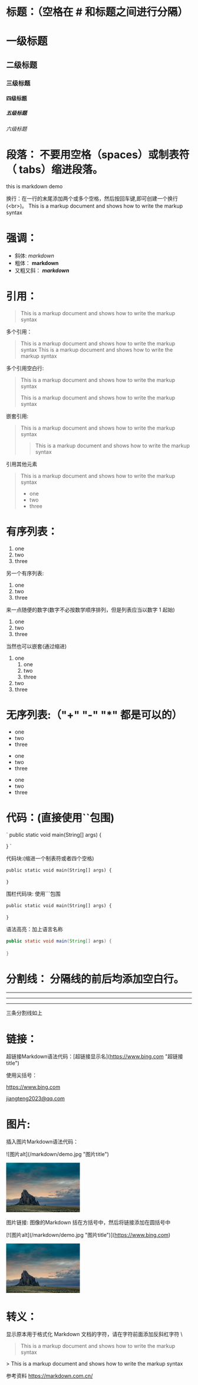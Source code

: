 # 标题：（空格在 # 和标题之间进行分隔）

# 一级标题

## 二级标题

### 三级标题

#### 四级标题

##### 五级标题

###### 六级标题

# 段落： 不要用空格（spaces）或制表符（ tabs）缩进段落。

this is markdown demo

换行：在一行的末尾添加两个或多个空格，然后按回车键,即可创建一个换行(\<br\>)。
This is a markup document and shows how to write the markup syntax

# 强调：

-   斜体: _markdown_
-   粗体： **markdown**
-   又粗又斜： **_markdown_**

# 引用：

> This is a markup document and shows how to write the markup syntax

多个引用：

> This is a markup document and shows how to write the markup syntax
> This is a markup document and shows how to write the markup syntax

多个引用空白行:

> This is a markup document and shows how to write the markup syntax
>
> This is a markup document and shows how to write the markup syntax

嵌套引用:

> This is a markup document and shows how to write the markup syntax
>
> > This is a markup document and shows how to write the markup syntax

引用其他元素

> This is a markup document and shows how to write the markup syntax
>
> -   one
> -   two
> -   three

# 有序列表：

1. one
2. two
3. three

另一个有序列表:

1. one
1. two
1. three

来一点随便的数字(数字不必按数学顺序排列，但是列表应当以数字 1 起始)

1. one
2. two
3. three

当然也可以嵌套(通过缩进)

1. one
    1. one
    2. two
    3. three
2. two
3. three

# 无序列表:（"+" "-" "\*" 都是可以的）

-   one
-   two
-   three

*   one
*   two
*   three

-   one
-   two
-   three

# 代码：(直接使用``包围)

`
public static void main(String[] args) {

}
`

代码块:(缩进一个制表符或者四个空格)

    public static void main(String[] args) {

    }

围栏代码块: 使用```包围

```
public static void main(String[] args) {

}
```

语法高亮：加上语言名称

```java
public static void main(String[] args) {

}
```

# 分割线： 分隔线的前后均添加空白行。

---

---

---

三条分割线如上

# 链接：

超链接Markdown语法代码：\[超链接显示名\](https://www.bing.com "超链接title")

使用尖括号：

<https://www.bing.com>

<jiangteng2023@qq.com>

# 图片:

插入图片Markdown语法代码：

\!\[图片alt\](/markdown/demo.jpg "图片title")

![图片alt](/markdown/demo.jpg '图片title')

图片链接: 图像的Markdown 括在方括号中，然后将链接添加在圆括号中

\[\!\[图片alt](/markdown/demo.jpg "图片title")](https://www.bing.com)

[![图片alt](/markdown/demo.jpg '图片title')](https://www.bing.com)

# 转义：

显示原本用于格式化 Markdown 文档的字符，请在字符前面添加反斜杠字符 \

> This is a markup document and shows how to write the markup syntax

\> This is a markup document and shows how to write the markup syntax

参考资料 <https://markdown.com.cn/>
